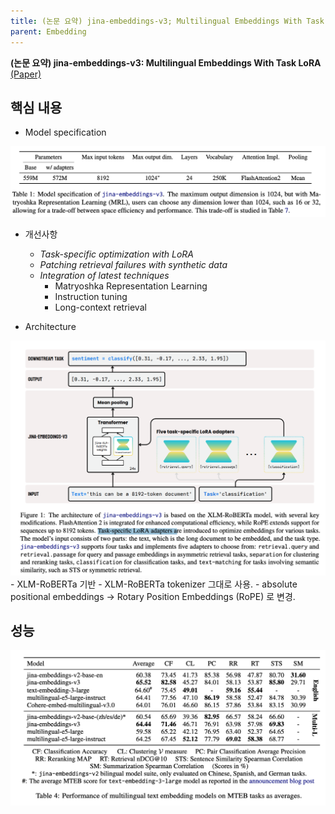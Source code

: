 ```yaml
---
title: (논문 요약) jina-embeddings-v3; Multilingual Embeddings With Task LoRA
parent: Embedding
---
```


**(논문 요약) jina-embeddings-v3: Multilingual Embeddings With Task LoRA** [(Paper)](https://arxiv.org/pdf/2409.10173)

## 핵심 내용
- Model specification  
<img src="/data/papers/jinav3/spec.png" width="800" />

- 개선사항
   - *Task-specific optimization with LoRA*
   - *Patching retrieval failures with synthetic data*
   - *Integration of latest techniques*
      - Matryoshka Representation Learning
      - Instruction tuning
      - Long-context retrieval


- Architecture  
<img src="/data/papers/jinav3/arch.png" width="800" />
   - XLM-RoBERTa 기반
      - XLM-RoBERTa tokenizer 그대로 사용.
      - absolute positional embeddings -> Rotary Position Embeddings (RoPE) 로 변경.

## 성능
<img src="/data/papers/jinav3/result.png" width="800" />
